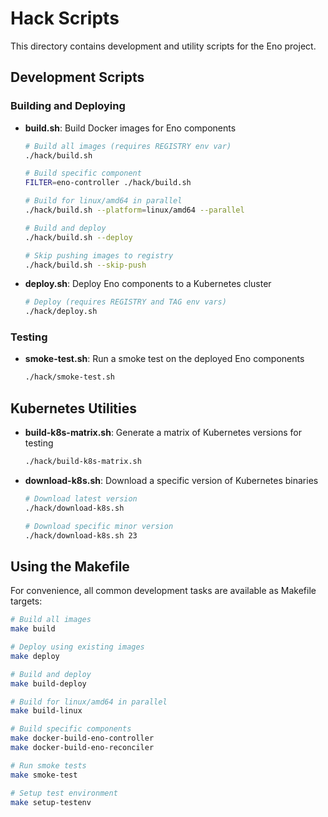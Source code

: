 # Hack Scripts

This directory contains development and utility scripts for the Eno project.

## Development Scripts

### Building and Deploying

- **build.sh**: Build Docker images for Eno components
  ```bash
  # Build all images (requires REGISTRY env var)
  ./hack/build.sh
  
  # Build specific component
  FILTER=eno-controller ./hack/build.sh
  
  # Build for linux/amd64 in parallel
  ./hack/build.sh --platform=linux/amd64 --parallel
  
  # Build and deploy
  ./hack/build.sh --deploy
  
  # Skip pushing images to registry
  ./hack/build.sh --skip-push
  ```

- **deploy.sh**: Deploy Eno components to a Kubernetes cluster
  ```bash
  # Deploy (requires REGISTRY and TAG env vars)
  ./hack/deploy.sh
  ```

### Testing

- **smoke-test.sh**: Run a smoke test on the deployed Eno components
  ```bash
  ./hack/smoke-test.sh
  ```

## Kubernetes Utilities

- **build-k8s-matrix.sh**: Generate a matrix of Kubernetes versions for testing
  ```bash
  ./hack/build-k8s-matrix.sh
  ```

- **download-k8s.sh**: Download a specific version of Kubernetes binaries
  ```bash
  # Download latest version
  ./hack/download-k8s.sh
  
  # Download specific minor version
  ./hack/download-k8s.sh 23
  ```

## Using the Makefile

For convenience, all common development tasks are available as Makefile targets:

```bash
# Build all images
make build

# Deploy using existing images
make deploy

# Build and deploy
make build-deploy

# Build for linux/amd64 in parallel
make build-linux

# Build specific components
make docker-build-eno-controller
make docker-build-eno-reconciler

# Run smoke tests
make smoke-test

# Setup test environment
make setup-testenv
```